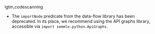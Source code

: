 lgtm,codescanning
* The `importNode` predicate from the data-flow library has been deprecated. In its place, we
  recommend using the API graphs library, accessible via `import semmle.python.ApiGraphs`.
  